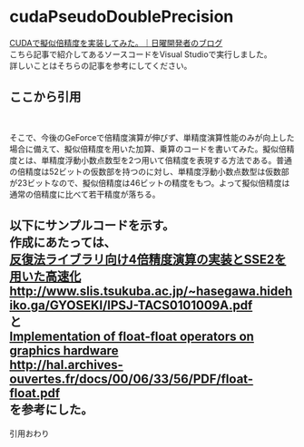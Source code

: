 cudaPseudoDoublePrecision
=========================

[CUDAで擬似倍精度を実装してみた。｜日曜開発者のブログ](http://ameblo.jp/sunday-developer/entry-11542540705.html "CUDAで擬似倍精度を実装してみた。")  
こちら記事で紹介してあるソースコードをVisual Studioで実行しました。  
詳しいことはそちらの記事を参考にしてください。  
  
ここから引用  
　　
---
そこで、今後のGeForceで倍精度演算が伸びず、単精度演算性能のみが向上した場合に備えて、擬似倍精度を用いた加算、乗算のコードを書いてみた。擬似倍精度とは、単精度浮動小数点数型を2つ用いて倍精度を表現する方法である。普通の倍精度は52ビットの仮数部を持つのに対し、単精度浮動小数点数型は仮数部が23ビットなので、擬似倍精度は46ビットの精度をもつ。よって擬似倍精度は通常の倍精度に比べて若干精度が落ちる。  
  
以下にサンプルコードを示す。  
作成にあたっては、  
[反復法ライブラリ向け4倍精度演算の実装とSSE2を用いた高速化](http://www.slis.tsukuba.ac.jp/~hasegawa.hidehiko.ga/GYOSEKI/IPSJ-TACS0101009A.pdf)  
http://www.slis.tsukuba.ac.jp/~hasegawa.hidehiko.ga/GYOSEKI/IPSJ-TACS0101009A.pdf  
と  
[Implementation of float-float operators on graphics hardware](http://hal.archives-ouvertes.fr/docs/00/06/33/56/PDF/float-float.pdf)  
http://hal.archives-ouvertes.fr/docs/00/06/33/56/PDF/float-float.pdf  
を参考にした。  
---
引用おわり